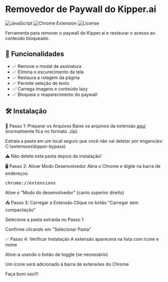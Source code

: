 # Removedor de Paywall do Kipper.ai

![JavaScript](https://img.shields.io/badge/JavaScript-ES6+-yellow)
![Chrome Extension](https://img.shields.io/badge/Chrome-Extension-blue)
![License](https://img.shields.io/badge/License-MIT-green)

Ferramenta para remover o paywall do Kipper.ai e restaurar o acesso ao conteúdo bloqueado.

## 📌 Funcionalidades

- ✅ Remove o modal de assinatura
- ✅ Elimina o escurecimento da tela
- ✅ Restaura a rolagem da página
- ✅ Permite seleção de texto
- ✅ Carrega imagens e conteúdo lazy
- ✅ Bloqueia o reaparecimento do paywall

## 🛠 Instalação

🔧 Passo 1: Preparar os Arquivos
Baixe os arquivos da extensão [aqui](https://github.com/Krisner94/kipper.ai-bypass-paywall/archive/refs/tags/v1.0.0.zip) (normalmente fica no formato .zip)

Extraia a pasta em um local seguro que você não vai deletar por engano(ex: C:\extensoes\kipper-bypass)

⚠️ Não delete esta pasta depois da instalação!

🖥 Passo 2: Ativar Modo Desenvolvedor
Abra o Chrome e digite na barra de endereços:
<pre>chrome://extensions</pre>

Ative o "Modo do desenvolvedor" (canto superior direito)

📤 Passo 3: Carregar a Extensão
Clique no botão "Carregar sem compactação"


Selecione a pasta extraída no Passo 1

Confirme clicando em "Selecionar Pasta"

✅ Passo 4: Verificar Instalação
A extensão aparecerá na lista com ícone e nome

Ative-a usando o botão de toggle (se necessário)

Um ícone será adicionado à barra de extensões do Chrome

Faça bom uso!!!